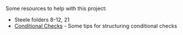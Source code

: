 Some resources to help with this project:  
   * Steele folders 8-12, 21  
   * [Conditional Checks](https://github.com/colevandersWands/banksies/tree/master/part1/conditionalChecks) - Some tips for structuring conditional checks  
